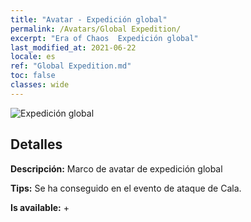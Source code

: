 ```yaml
---
title: "Avatar - Expedición global"
permalink: /Avatars/Global Expedition/
excerpt: "Era of Chaos  Expedición global"
last_modified_at: 2021-06-22
locale: es
ref: "Global Expedition.md"
toc: false
classes: wide
---
```

 ![Expedición global](/images/a/avatarFrame_201.png)

## Detalles

 **Descripción:** Marco de avatar de expedición global 

 **Tips:** Se ha conseguido en el evento de ataque de Cala. 

 **Is available:**  + 

